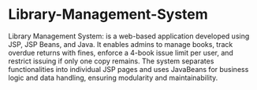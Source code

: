 # Library-Management-System
Library Management System: is a web-based application developed using JSP, JSP Beans, and Java. It enables admins to manage books, track overdue returns with fines, enforce a 4-book issue limit per user, and restrict issuing if only one copy remains. The system separates functionalities into individual JSP pages and uses JavaBeans for business logic and data handling, ensuring modularity and maintainability.
